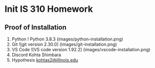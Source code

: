 # Init IS 310 Homework

## Proof of Installation

1. Python
! Python 3.8.3
(images/python-installation.png)
2. Git
![git version 2.30.0]
(images/git-installation.png)
3. VS Code
![VS code version 1.92.2]
(images/vscode-installation.png)
4. Discord
Kohta Shimbara
5. Hypothesis
kohtas2@illinois.edu